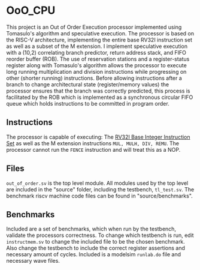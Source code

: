 # OoO_CPU
This project is an Out of Order Execution processor implemented using Tomasulo's algorithm and speculative execution. The processor is based on the RISC-V architecture, implementing the entire base RV32I instruction set as well as a subset of the M extension. I implement speculative execution with a (10,2) correlating branch predictor, return address stack, and FIFO reorder buffer (ROB). The use of reservation stations and a register-status register along with Tomasulo's algorithm allows the processor to execute long running multiplication and division instructions while progressing on other (shorter running) instructions. Before allowing instructions after a branch to change architectural state (register/memory values) the processor ensures that the branch was correctly predicted, this process is facilitated by the ROB which is implemented as a synchronous circular FIFO queue which holds instructions to be committed in program order. 

## Instructions
The processor is capable of executing: The [RV32I Base Integer Instruction Set](https://riscv-software-src.github.io/riscv-unified-db/manual/html/isa/isa_20240411/chapters/rv32.html) as well as the M extension instructions `MUL, MULH, DIV, REMU`. The processor cannot run the `FENCE` instruction and will treat this as a NOP. 

## Files
`out_of_order.sv` is the top level module. All modules used by the top level are included in the "source" folder, including the testbench, `tl_test.sv`.
The benchmark riscv machine code files can be found in "source/benchmarks".

## Benchmarks
Included are a set of benchmarks, which when run by the testbench, validate the processors correctness. To change which testbench is run, edit `instructmem.sv` to change the included file to be the chosen benchmark. Also change the testbench to include the correct register assertions and necessary amount of cycles. Included is a modelsim `runlab.do` file and necessary wave files.
